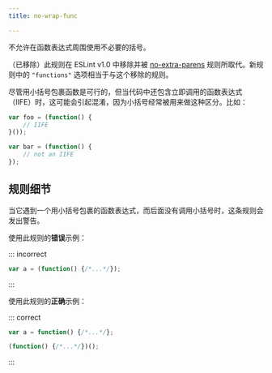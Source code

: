 ```yaml
---
title: no-wrap-func

---
```


不允许在函数表达式周围使用不必要的括号。

（已移除）此规则在 ESLint v1.0 中移除并被 [no-extra-parens](no-extra-parens) 规则所取代。新规则中的 `"functions"` 选项相当于与这个移除的规则。

尽管用小括号包裹函数是可行的，但当代码中还包含立即调用的函数表达式（IIFE）时，这可能会引起混淆，因为小括号经常被用来做这种区分。比如：

```js
var foo = (function() {
    // IIFE
}());

var bar = (function() {
    // not an IIFE
});
```

## 规则细节

当它遇到一个用小括号包裹的函数表达式，而后面没有调用小括号时，这条规则会发出警告。

使用此规则的**错误**示例：

::: incorrect

```js
var a = (function() {/*...*/});
```

:::

使用此规则的**正确**示例：

::: correct

```js
var a = function() {/*...*/};

(function() {/*...*/})();
```

:::
